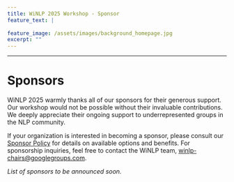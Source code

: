 ```yaml
---
title: WiNLP 2025 Workshop - Sponsor
feature_text: |
  
feature_image: /assets/images/background_homepage.jpg
excerpt: ""
---
```


---

# Sponsors

WiNLP 2025 warmly thanks all of our sponsors for their generous support. Our workshop would not be possible without their invaluable contributions. We deeply appreciate their ongoing support to underrepresented groups in the NLP community.

If your organization is interested in becoming a sponsor, please consult our [Sponsor Policy](../../../organization/sponsor-policy) for details on available options and benefits. For sponsorship inquiries, feel free to contact the WiNLP team, [winlp-chairs@googlegroups.com](mailto:winlp-chairs@googlegroups.com). 

*List of sponsors to be announced soon.*

